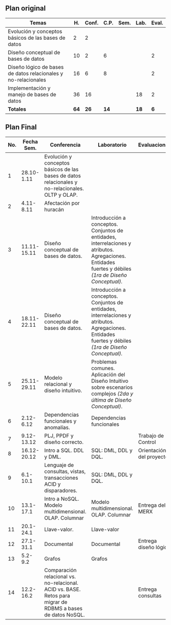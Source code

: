 ## Plan original

| Temas                                                          | H.     | Conf.  | C.P.   | Sem. | Lab.   | Eval. |
| -------------------------------------------------------------- | ------ | ------ | ------ | ---- | ------ | ----- |
| Evolución y conceptos básicos de las bases de datos            | 2      | 2      |        |      |        |       |
| Diseño conceptual de bases de datos                            | 10     | 2      | 6      |      |        | 2     |
| Diseño lógico de bases de datos relacionales y no-relacionales | 16     | 6      | 8      |      |        | 2     |
| Implementación y manejo de bases de datos                      | 36     | 16     |        |      | 18     | 2     |
| **Totales**                                                    | **64** | **26** | **14** |      | **18** | **6** |

## Plan Final

| No.  | Fecha Sem.  | Conferencia                                                  | Laboratorio                                                  | Evaluaciones             |
| ---- | ----------- | ------------------------------------------------------------ | ------------------------------------------------------------ | ------------------------ |
| 1    | 28.10-1.11  | Evolución y conceptos  básicos de las bases de datos relacionales y no-relacionales. OLTP  y OLAP. |                                                              |                          |
| 2    | 4.11-8.11   | Afectación por huracán                                       |                                                              |                          |
| 3    | 11.11-15.11 | Diseño conceptual de  bases de datos.                        | Introducción a  conceptos. Conjuntos de entidades, interrelaciones y atributos. Agregaciones.  Entidades fuertes y débiles *(1ra de Diseño Conceptual).* |                          |
| 4    | 18.11-22.11 | Diseño conceptual de  bases de datos.                        | Introducción a  conceptos. Conjuntos de entidades, interrelaciones y atributos. Agregaciones.  Entidades fuertes y débiles *(1ra de Diseño Conceptual).* |                          |
| 5    | 25.11-29.11 | Modelo relacional y  diseño intuitivo.                       | Problemas comunes.  Aplicación del Diseño Intuitivo sobre escenarios complejos *(2da y última de Diseño Conceptual)*. |                          |
| 6    | 2.12-6.12   | Dependencias funcionales y anomalías.                        | Dependencias funcionales                                     |                          |
| 7    | 9.12-13.12  | PLJ, PPDF y diseño  correcto.                                |                                                              | Trabajo de Control       |
| 8    | 16.12-20.12 | Intro a SQL. DDL y DML.                                      | SQL: DML, DDL y DQL.                                         | Orientación del proyecto |
| 9    | 6.1-10.1    | Lenguaje de consultas,  vistas, transacciones ACID y disparadores. | SQL: DML, DDL y DQL.                                         |                          |
| 10   | 13.1-17.1   | Intro a NoSQL. Modelo  multidimensional. OLAP. Columnar      | Modelo multidimensional. OLAP. Columnar                      | Entrega del  MERX        |
| 11   | 20.1-24.1   | Llave-valor.                                                 | Llave-valor                                                  |                          |
| 12   | 27.1-31.1   | Documental                                                   | Documental                                                   | Entrega diseño lógico    |
| 13   | 5.2-9.2     | Grafos                                                       | Grafos                                                       |                          |
| 14   | 12.2-16.2   | Comparación relacional  vs. no-relacional. ACID vs. BASE. Retos para migrar de RDBMS a bases de datos  NoSQL. |                                                              | Entrega consultas        |
